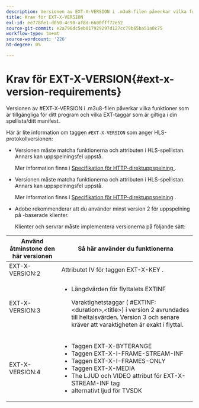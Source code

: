 ```yaml
---
description: Versionen av EXT-X-VERSION i .m3u8-filen påverkar vilka funktioner som är tillgängliga för programmet och vilka EXT-taggar som är giltiga i din spellista/ditt manifest.
title: Krav för EXT-X-VERSION
exl-id: ee778fe1-d050-4c90-af8d-6600fff72e52
source-git-commit: e2a796dc5eb017929297d127cc79b65ba51a0c75
workflow-type: tm+mt
source-wordcount: '226'
ht-degree: 0%

---
```


# Krav för EXT-X-VERSION{#ext-x-version-requirements}

Versionen av #EXT-X-VERSION i .m3u8-filen påverkar vilka funktioner som är tillgängliga för ditt program och vilka EXT-taggar som är giltiga i din spellista/ditt manifest.

<!--<a id="section_8850183988124049A001758F117AD3A6"></a>-->

Här är lite information om taggen `#EXT-X-VERSION` som anger HLS-protokollversionen:

* Versionen måste matcha funktionerna och attributen i HLS-spellistan. Annars kan uppspelningsfel uppstå.

   Mer information finns i [Specifikation för HTTP-direktuppspelning ](https://datatracker.ietf.org/doc/draft-pantos-http-live-streaming/?include_text=1) .
* Versionen måste matcha funktionerna och attributen i HLS-spellistan. Annars kan uppspelningsfel uppstå.

   Mer information finns i [Specifikation för HTTP-direktuppspelning](https://datatracker.ietf.org/doc/draft-pantos-http-live-streaming/?include_text=1) .
* Adobe rekommenderar att du använder minst version 2 för uppspelning på -baserade klienter.

   Klienter och servrar måste implementera versionerna på följande sätt:

<table frame="all" colsep="1" rowsep="1" id="table_62EB98EDD9DE49EC84CB1C7D59BC40E6"> 
 <thead> 
  <tr rowsep="1"> 
   <th colname="1" class="entry"> Använd åtminstone den här versionen </th> 
   <th colname="2" class="entry"> Så här använder du funktionerna </th> 
  </tr> 
 </thead>
 <tbody> 
  <tr rowsep="1"> 
   <td colname="1"> <span class="codeph"> EXT-X-VERSION:2 </span> </td> 
   <td colname="2"> Attributet IV för taggen <span class="codeph"> EXT-X-KEY </span> . </td> 
  </tr> 
  <tr rowsep="1"> 
   <td colname="1"> <span class="codeph"> EXT-X-VERSION:3 </span> </td> 
   <td colname="2"> 
    <ul id="ul_C9500D3F934848639C204BF248F139FF"> 
     <li id="li_535A7E3FABCB46FE872A7EA5DE2A1784">Längdvärden för flyttalets <span class="codeph"> EXTINF </span> <p>Varaktighetstaggar ( <span class="codeph"> #EXTINF: </span>&lt;duration&gt;,&lt;title&gt;) i version 2 avrundades till heltalsvärden. Version 3 och senare kräver att varaktigheten är exakt i flyttal. </p> </li> 
    </ul> </td> 
  </tr> 
  <tr rowsep="0"> 
   <td colname="1"> <p> <span class="codeph"> EXT-X-VERSION:4 </span> </p> </td> 
   <td colname="2"> <p> 
     <ul id="ul_83D61E909D0C413FBDAB7A4A0BE1F03C"> 
      <li id="li_5071F2BE2DB74BBFB1F23B3B30C5CFD6">Taggen <span class="codeph"> EXT-X-BYTERANGE </span> </li> 
      <li id="li_A093F448567D475AB44656D4600BCBD6">Taggen <span class="codeph"> EXT-X-I-FRAME-STREAM-INF </span> </li> 
      <li id="li_1084AE3B10FD4EB387D25EEDDFBBC8CD">Taggen <span class="codeph"> EXT-X-I-FRAMES-ONLY </span> </li> 
      <li id="li_4FEFA36E300C403DBB77BB4DA46DB4EB">Taggen <span class="codeph"> EXT-X-MEDIA </span> </li> 
      <li id="li_E53D81AED45C47AEA346FA3A1B191E5C">The <span class="codeph"> LJUD </span> och <span class="codeph"> VIDEO </span> attribut för <span class="codeph"> EXT-X-STREAM-INF </span> tag </li> 
      <li id="li_2E99A4971B8046F3845CF3D4D363CCCF">alternativt ljud för TVSDK </li> 
     </ul> </p> </td> 
  </tr> 
 </tbody> 
</table>
